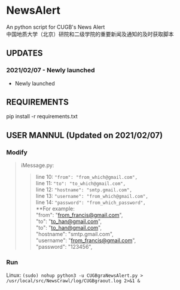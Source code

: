 # NewsAlert
An python script for CUGB's News Alert  
中国地质大学（北京）研院和二级学院的重要新闻及通知的及时获取脚本  

## UPDATES
### **2021/02/07 - Newly launched**  
- Newly launched  
## REQUIREMENTS
pip install -r requirements.txt
## USER MANNUL (Updated on 2021/02/07)
### Modify
>iMessage.py:  
>>  
>>line 10:  ```"from": "from_which@gmail.com",```  
>>line 11:  ```"to": "to_which@gmail.com",```  
>>line 12:  ```"hostname": "smtp.gmail.com",```  
>>line 13:  ```"username": "from_which@gmail.com",```  
>>line 14:  ```"password": "from_which_password",```  
>>**For example:  
>>"from": "from_francis@gmail.com",  
>>"to": "to_han@gmail.com",  
>>"to": "to_han@gmail.com",  
>>"hostname": "smtp.gmail.com",  
>>"username": "from_francis@gmail.com",  
>>"password": "123456",  
>>  
### Run
Linux:  ```(sudo) nohup python3 -u CUGBgraNewsAlert.py > /usr/local/src/NewsCrawl/log/CUGBgraout.log 2>&1 &```  